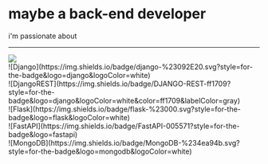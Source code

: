 # maybe a back-end developer

i'm passionate about
<hr/>
<img src='https://img.shields.io/badge/python-3670A0?style=for-the-badge&logo=python&logoColor=ffdd54'/>
<br>
![Django](https://img.shields.io/badge/django-%23092E20.svg?style=for-the-badge&logo=django&logoColor=white)
<br>
![DjangoREST](https://img.shields.io/badge/DJANGO-REST-ff1709?style=for-the-badge&logo=django&logoColor=white&color=ff1709&labelColor=gray)
<br>
![Flask](https://img.shields.io/badge/flask-%23000.svg?style=for-the-badge&logo=flask&logoColor=white)
<br>
![FastAPI](https://img.shields.io/badge/FastAPI-005571?style=for-the-badge&logo=fastapi)
<br>
![MongoDB](https://img.shields.io/badge/MongoDB-%234ea94b.svg?style=for-the-badge&logo=mongodb&logoColor=white)


